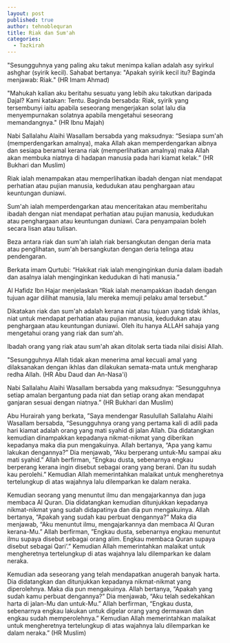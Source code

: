 ```yaml
---
layout: post
published: true
author: tehnoblequran
title: Riak dan Sum'ah
categories:
  - Tazkirah
---
```

"Sesungguhnya yang paling aku takut menimpa kalian adalah asy syirkul ashghar (syirik kecil). Sahabat bertanya: "Apakah syirik kecil itu? Baginda menjawab: Riak." (HR Imam Ahmad)

"Mahukah kalian aku beritahu sesuatu yang lebih aku takutkan daripada Dajal? Kami katakan: Tentu. Baginda bersabda: Riak, syirik yang tersembunyi iaitu apabila seseorang mengerjakan solat lalu dia menyempurnakan solatnya apabila mengetahui seseorang memandangnya." (HR Ibnu Majah)

Nabi Sallalahu Alaihi Wasallam bersabda yang maksudnya: “Sesiapa sum'ah (memperdengarkan amalnya), maka Allah akan memperdengarkan aibnya dan sesiapa beramal kerana riak (memperlihatkan amalnya) maka Allah akan membuka niatnya di hadapan manusia pada hari kiamat kelak.” (HR Bukhari dan Muslim) 

Riak ialah menampakan atau memperlihatkan ibadah dengan niat mendapat perhatian atau pujian manusia, kedudukan atau penghargaan atau keuntungan duniawi. 

Sum'ah ialah memperdengarkan atau menceritakan atau memberitahu ibadah dengan niat mendapat perhatian atau pujian manusia, kedudukan atau penghargaan atau keuntungan duniawi. Cara penyampaian boleh secara lisan atau tulisan.

Beza antara riak dan sum'ah ialah riak bersangkutan dengan deria mata atau penglihatan, sum'ah bersangkutan dengan deria telinga atau pendengaran.

Berkata imam Qurtubi: “Hakikat riak ialah menginginkan dunia dalam ibadah dan asalnya ialah menginginkan kedudukan di hati manusia.”

Al Hafidz Ibn Hajar menjelaskan “Riak ialah menampakkan ibadah dengan tujuan agar dilihat manusia, lalu mereka memuji pelaku amal tersebut.”

Dikatakan riak dan sum'ah adalah kerana niat atau tujuan yang tidak ikhlas,  niat untuk mendapat perhatian atau pujian manusia, kedudukan atau penghargaan atau keuntungan duniawi. Oleh itu hanya ALLAH sahaja yang mengetahui orang yang riak dan sum'ah.

Ibadah orang yang riak atau sum'ah akan ditolak serta tiada nilai disisi Allah.

"Sesungguhnya Allah tidak akan menerima amal kecuali amal yang dilaksanakan dengan ikhlas dan dilakukan semata-mata untuk mengharap redha Allah. (HR Abu Daud dan An-Nasa'i)

Nabi Sallalahu Alaihi Wasallam bersabda yang maksudnya: “Sesungguhnya setiap amalan bergantung pada niat dan setiap orang akan mendapat ganjaran sesuai dengan niatnya.” (HR Bukhari dan Muslim)

Abu Hurairah yang berkata, ”Saya mendengar Rasulullah Sallalahu Alaihi Wasallam bersabda, “Sesungguhnya orang yang pertama kali di adili pada hari kiamat adalah orang yang mati syahid di jalan Allah. Dia didatangkan kemudian dinampakkan kepadanya nikmat-nikmat yang diberikan kepadanya maka dia pun mengakuinya. Allah bertanya, “Apa yang kamu lakukan dengannya?” Dia menjawab, “Aku berperang untuk-Mu sampai aku mati syahid.” Allah berfirman, “Engkau dusta, sebenarnya engkau berperang kerana ingin disebut sebagai orang yang berani. Dan itu sudah kau perolehi.” Kemudian Allah memerintahkan malaikat untuk mengheretnya tertelungkup di atas wajahnya lalu dilemparkan ke dalam neraka.

Kemudian seorang yang menuntut ilmu dan mengajarkannya dan juga membaca Al Quran. Dia didatangkan kemudian ditunjukkan kepadanya nikmat-nikmat yang sudah didapatinya dan dia pun mengakuinya. Allah bertanya, “Apakah yang sudah kau perbuat dengannya?” Maka dia menjawab, “Aku menuntut ilmu, mengajarkannya dan membaca Al Quran kerana-Mu.” Allah berfirman, ”Engkau dusta, sebenarnya engkau menuntut ilmu supaya disebut sebagai orang alim. Engkau membaca Quran supaya disebut sebagai Qari’.” Kemudian Allah memerintahkan malaikat untuk mengheretnya tertelungkup di atas wajahnya lalu dilemparkan ke dalam neraka. 

Kemudian ada seseorang yang telah mendapatkan anugerah banyak harta. Dia didatangkan dan ditunjukkan kepadanya nikmat-nikmat yang diperolehnya. Maka dia pun mengakuinya. Allah bertanya, “Apakah yang sudah kamu perbuat dengannya?” Dia menjawab, “Aku telah sedekahkan harta di jalan-Mu dan untuk-Mu.” Allah berfirman, “Engkau dusta, sebenarnya engkau lakukan untuk digelar orang yang dermawan dan engkau sudah memperolehnya.” Kemudian Allah memerintahkan malaikat untuk mengheretnya tertelungkup di atas wajahnya lalu dilemparkan ke dalam neraka.” (HR Muslim)
